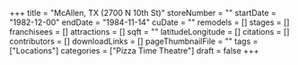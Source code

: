+++
title = "McAllen, TX (2700 N 10th St)"
storeNumber = ""
startDate = "1982-12-00"
endDate = "1984-11-14"
cuDate = ""
remodels = []
stages = []
franchisees = []
attractions = []
sqft = ""
latitudeLongitude = []
citations = []
contributors = []
downloadLinks = []
pageThumbnailFile = ""
tags = ["Locations"]
categories = ["Pizza Time Theatre"]
draft = false
+++
